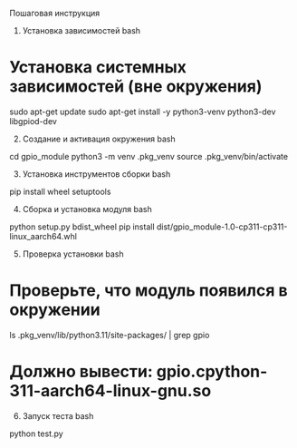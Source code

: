 Пошаговая инструкция
1. Установка зависимостей
bash

# Установка системных зависимостей (вне окружения)
sudo apt-get update
sudo apt-get install -y python3-venv python3-dev libgpiod-dev

2. Создание и активация окружения
bash

cd gpio_module
python3 -m venv .pkg_venv
source .pkg_venv/bin/activate

3. Установка инструментов сборки
bash

pip install wheel setuptools

4. Сборка и установка модуля
bash

python setup.py bdist_wheel
pip install dist/gpio_module-1.0-cp311-cp311-linux_aarch64.whl

5. Проверка установки
bash

# Проверьте, что модуль появился в окружении
ls .pkg_venv/lib/python3.11/site-packages/ | grep gpio
# Должно вывести: gpio.cpython-311-aarch64-linux-gnu.so

6. Запуск теста
bash

python test.py